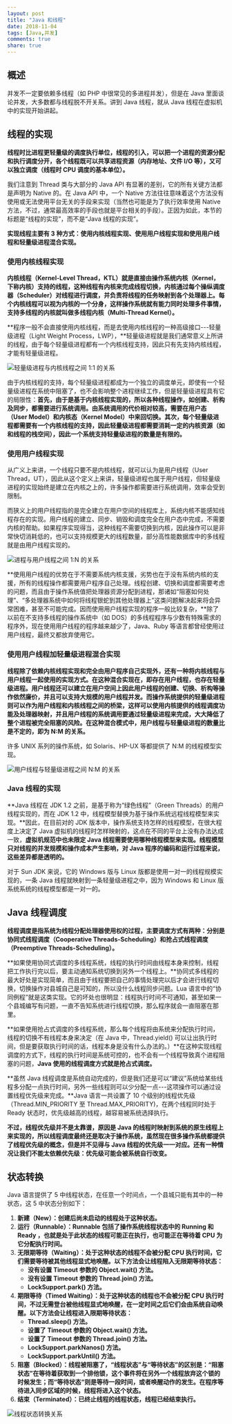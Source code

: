 ```yaml
---
layout: post
title: "Java 和线程"
date: 2018-11-04
tags: [Java,并发]
comments: true
share: true
---
```


## 概述
并发不一定要依赖多线程（如 PHP 中很常见的多进程并发），但是在 Java 里面谈论并发，大多数都与线程脱不开关系。讲到 Java 线程，就从 Java 线程在虚拟机中的实现开始讲起。

## 线程的实现
**线程时比进程更轻量级的调度执行单位，线程的引入，可以把一个进程的资源分配和执行调度分开，各个线程既可以共享进程资源（内存地址、文件 I/O 等），又可以独立调度（线程时 CPU 调度的基本单位）。**

我们注意到 Thread 类与大部分的 Java API 有显著的差别，它的所有关键方法都是声明为 Native 的。在 Java API 中，一个 Native 方法往往意味着这个方法没有使用或无法使用平台无关的手段来实现（当然也可能是为了执行效率使用 Native 方法，不过，通常最高效率的手段也就是平台相关的手段）。正因为如此，本节的标题是“线程的实现”，而不是“Java 线程的实现”。

**实现线程主要有 3 种方式：使用内核线程实现、使用用户线程实现和使用用户线程和轻量级进程混合实现。**

### 使用内核线程实现
**内核线程（Kernel-Level Thread，KTL）就是直接由操作系统内核（Kernel，下称内核）支持的线程，这种线程有内核来完成线程切换，内核通过每个操纵调度器（Scheduler）对线程进行调度，并负责将线程的任务映射到各个处理器上。每个内核线程可以视为内核的一个分身，这样操作系统就有能力同时处理多件事情，支持多线程的内核就叫做多线程内核（Multi-Thread Kernel）。**

**程序一般不会直接使用内核线程，而是去使用内核线程的一种高级接口---轻量级进程（Light Weight Process，LWP），**轻量级进程就是我们通常意义上所讲的线程，由于每个轻量级进程都有一个内核线程支持，因此只有先支持内核线程，才能有轻量级进程。

![轻量级进程与内核线程之间 1:1 的关系](/images/qljjcyxcgx.jpeg)

由于内核线程的支持，每个轻量级进程都成为一个独立的调度单元，即使有一个轻量级进程在系统中阻塞了，也不会影响整个进程继续工作，但是轻量级进程具有它的局限性：**首先，由于是基于内核线程实现的，所以各种线程操作，如创建、析构及同步，都需要进行系统调用。由系统调用的代价相对较高，需要在用户态（User Model）和内核态（Kernel Model）中来回切换。其次，每个轻量级进程都需要有一个内核线程的支持，因此轻量级进程都需要消耗一定的内核资源（如和线程的栈空间），因此一个系统支持轻量级进程的数量是有限的。**

### 使用用户线程实现
从广义上来讲，一个线程只要不是内核线程，就可以认为是用户线程（User Thread，UT），因此从这个定义上来讲，轻量级进程也属于用户线程，但轻量级进程的实现始终是建立在内核之上的，许多操作都需要进行系统调用，效率会受到限制。

而狭义上的用户线程指的是完全建立在用户空间的线程库上，系统内核不能感知线程存在的实现。用户线程的建立、同步、销毁和调度完全在用户态中完成，不需要内核的帮助。如果程序实现得当，这种线程不需要切换到内核，因此操作可以是非常快切消耗低的，也可以支持规模更大的线程数量，部分高性能数据库中的多线程就是由用户线程实现的。

![进程与用户线程之间 1:N 的关系](/images/jcyyhxcgx.jpeg)

**使用用户线程的优势在于不需要系统内核支援，劣势也在于没有系统内核的支援，所有的线程操作都需要用户程序自己处理。线程创建、切换和调度都需要考虑的问题，而且由于操作系统值把处理器资源分配到进程，那诸如“阻塞如何处理”、“多处理器系统中如何将线程银蛇到其他处理器上”这类问题解决起来将会异常困难，甚至不可能完成。因而使用用户线程实现的程序一般比较复杂，**除了以前在不支持多线程的操作系统中（如 DOS）的多线程程序与少数有特殊需求的程序外，现在使用用户线程的程序越来越少了，Java、Ruby 等语言都曾经使用过用户线程，最终又都放弃使用它。

### 使用用户线程加轻量级进程混合实现
**线程除了依赖内核线程实现和完全由用户程序自己实现外，还有一种将内核线程与用户线程一起使用的实现方式。在这种混合实现在，即存在用户线程，也存在轻量级进程。用户线程还可以建立在用户空间上因此用户线程的创建、切换、析构等操作依然廉价，并且可以支持大规模的用户线程并发。而操作系统提供的轻量级进程则可以作为用户线程和内核线程之间的桥梁，这样可以使用内核提供的线程调度功能及处理器映射，并且用户线程的系统调用要通过轻量级进程来完成，大大降低了整个进程被完全阻塞的风险。在这种混合模式中，用户线程与轻量级进程的数量比是不定的，即为 N:M 的关系。**

许多 UNIX 系列的操作系统，如 Solaris、HP-UX 等都提供了 N:M 的线程模型实现。

![用户线程与轻量级进程之间 N:M 的关系](/images/yhxcyqljjcgx.jpeg)

### Java 线程的实现
**Java 线程在 JDK 1.2 之前，是基于称为“绿色线程”（Green Threads）的用户线程实现的，而在 JDK 1.2 中，线程模型替换为基于操作系统远程线程模型来实现。**因此，在目前对的 JDK 版本中，操作系统支持怎样的线程模型，在很大程度上决定了 Java 虚拟机的线程时怎样映射的，这点在不同的平台上没有办法达成一致，**虚拟机规范中也未限定 Java 线程需要使用哪种线程模型来实现。线程模型只对线程的并发规模和操作成本产生影响，对 Java 程序的编码和运行过程来说，这些差异都是透明的。**

对于 Sun JDK 来说，它的 Windows 版与 Linux 版都是使用一对一的线程规模实现的，一条 Java 线程就映射到一条轻量级进程之中，因为 Windows 和 Linux 版系统系统的线程模型都是一对一的。

## Java 线程调度
**线程调度是指系统为线程分配处理器使用权的过程，主要调度方式有两种：分别是协同式线程调度（Cooperative Threads-Scheduling）和抢占式线程调度（Preemptive Threads-Scheduling）。**

**如果使用协同式调度的多线程系统，线程的执行时间由线程本身来控制，线程把工作执行完以后，要主动通知系统切换到另外一个线程上。**协同式多线程的最大好处是实现简单，而且由于线程要把自己的事情处理完以后才会进行线程切换，切换操作对县城自己是可知的，所以没什么线程同步问题。Lua 语言中的“协同例程”就是这类实现。它的坏处也很明显：线程执行时间不可通知，甚至如果一个县城编写有问题，一直不告知系统进行线程切换，那么程序就会一直阻塞在那里。

**如果使用抢占式调度的多线程系统，那么每个线程将由系统来分配执行时间，线程的切换不有线程本身来决定（在 Java 中，Thread.yield() 可以让出执行时间，但是要获取执行时间的话，线程本身是没有什么办法的。）**在这种实现线程调度的方式下，线程的执行时间是系统可控的，也不会有一个线程导致真个进程阻塞的问题，**Java 使用的线程调度方式就是抢占式调度。**

**虽然 Java 线程调度是系统自动完成的，但是我们还是可以“建议”系统给某些线程多分配一点执行时间，另外一些线程则可以少分配一点---这项操作可以通过设置线程优先级来完成。**Java 语言一共设置了 10 个级别的线程优先级（Thread.MIN_PRIORITY 至 Thread.MAX_PRIORITY)，在两个线程同时处于 Ready 状态时，优先级越高的线程，越容易被系统选择执行。

**不过，线程优先级并不是太靠谱，原因是 Java 的线程时映射到系统的原生线程上来实现的，所以线程调度最终还是取决于操作系统，虽然现在很多操作系统都提供了线程优先级的概念，但是并不见得与 Java 线程的优先级一一对应。还有一种情况让我们不能太依赖优先级：优先级可能会被系统自行改变。**

## 状态转换
Java 语言提供了 5 中线程状态，在任意一个时间点，一个县城只能有其中的一种状态，这 5 中状态分别如下：

1. **新建（New）：创建后尚未启动的线程处于这种状态。**
2. **运行（Runnable）：Runnable 包括了操作系统线程状态中的 Running 和 Ready ，也就是处于此状态的线程可能正在执行，也可能正在等待着 CPU 为它分配执行时间。**
3. **无限期等待（Waiting）：处于这种状态的线程不会被分配 CPU 执行时间，它们需要等待被其他线程显式地唤醒。以下方法会让线程陷入无限期等待状态：**
    - **没有设置 Timeout 参数的 Object.wait() 方法。**
    - **没有设置 Timeout 参数的 Thread.join() 方法。**
    - **LockSupport.park() 方法。**
4. **期限等待（Timed Waiting）：处于这种状态的线程也不会被分配 CPU 执行时间，不过无需登台被他线程显式地唤醒，在一定时间之后它们会由系统自动唤醒。以下方法会让线程进入限期等待状态：**
    - **Thread.sleep() 方法。**
    - **设置了 Timeout 参数的 Object.wait() 方法。**
    - **设置了 Timeout 参数的 Thread.join()  方法。**
    - **LockSupport.parkNanos() 方法。**
    - **LockSupport.parkUntil() 方法。**
5. **阻塞（Blocked）：线程被阻塞了，“线程状态”与“等待状态”的区别是：“阻塞状态”在等待着获取到一个排他锁，这个事件将在另外一个线程放弃这个锁的时候发生；而“等待状态“则是等待一段时间，或者唤醒动作的发生。在程序等待进入同步区域的时候，线程将进入这个状态。**
6. **结束（Terminated）：已终止线程的线程状态，线程已经结束执行。**

![线程状态转换关系](/images/xcztzhgx.jpeg)
